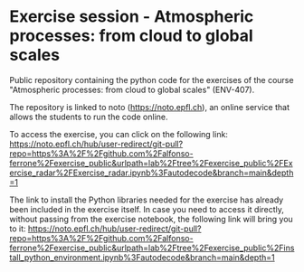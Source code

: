 # Exercise session - Atmospheric processes: from cloud to global scales

Public repository containing the python code for the exercises of the course "Atmospheric processes: from cloud to global scales" (ENV-407).

The repository is linked to noto (https://noto.epfl.ch), an online service that allows the students to run the code online.

To access the exercise, you can click on the following link:
https://noto.epfl.ch/hub/user-redirect/git-pull?repo=https%3A%2F%2Fgithub.com%2Falfonso-ferrone%2Fexercise_public&urlpath=lab%2Ftree%2Fexercise_public%2FExercise_radar%2FExercise_radar.ipynb%3Fautodecode&branch=main&depth=1

The link to install the Python libraries needed for the exercise has already been included in the exercise itself.
In case you need to access it directly, without passing from the exercise notebook, the following link will bring you to it:
https://noto.epfl.ch/hub/user-redirect/git-pull?repo=https%3A%2F%2Fgithub.com%2Falfonso-ferrone%2Fexercise_public&urlpath=lab%2Ftree%2Fexercise_public%2Finstall_python_environment.ipynb%3Fautodecode&branch=main&depth=1
